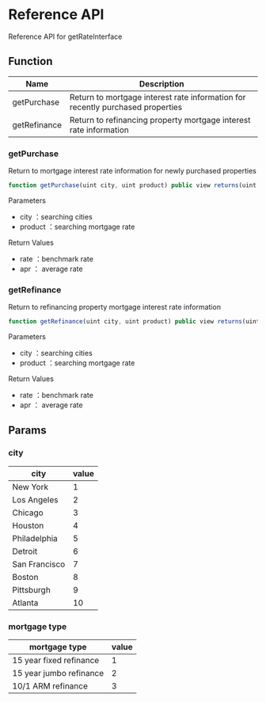 # Reference API

Reference API for getRateInterface

## Function

| Name         | Description                    |
| ------------ | ------------------------------ |
| getPurchase  | Return to mortgage interest rate information for recently purchased properties   |
| getRefinance | Return to refinancing property mortgage interest rate information |

### getPurchase

Return to mortgage interest rate information for newly purchased properties

```javascript
function getPurchase(uint city, uint product) public view returns(uint rate, uint apr)
```

Parameters

- city ：searching cities
- product ：searching mortgage rate

Return Values

- rate ：benchmark rate
- apr ： average rate

### getRefinance

Return to refinancing property mortgage interest rate information

```javascript
function getRefinance(uint city, uint product) public view returns(uint rate, uint apr)
```

Parameters

- city ：searching cities
- product ：searching mortgage rate

Return Values

- rate ：benchmark rate
- apr ： average rate

## Params

### city

| city          | value |
| ------------- | ----- |
| New York      | 1     |
| Los Angeles   | 2     |
| Chicago       | 3     |
| Houston       | 4     |
| Philadelphia  | 5     |
| Detroit       | 6     |
| San Francisco | 7     |
| Boston        | 8     |
| Pittsburgh    | 9     |
| Atlanta       | 10    |

### mortgage type

| mortgage type           | value |
| ----------------------- | ----- |
| 15 year fixed refinance | 1     |
| 15 year jumbo refinance | 2     |
| 10/1 ARM refinance      | 3     |